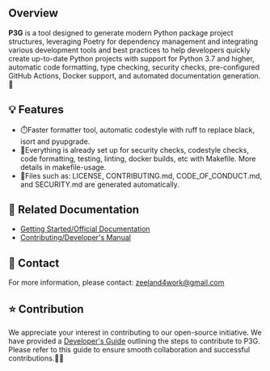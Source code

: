 ## Overview
**P3G** is a tool designed to generate modern Python package project structures, leveraging Poetry for dependency management and integrating various development tools and best practices to help developers quickly create up-to-date Python projects with support for Python 3.7 and higher, automatic code formatting, type checking, security checks, pre-configured GitHub Actions, Docker support, and automated documentation generation.🚀

## 💡 Features

- ⏱️Faster formatter tool, automatic codestyle with ruff to replace black, isort and pyupgrade.
- 🧰Everything is already set up for security checks, codestyle checks, code formatting, testing, linting, docker builds, etc with Makefile. More details in makefile-usage.
- 🤖Files such as: LICENSE, CONTRIBUTING.md, CODE_OF_CONDUCT.md, and SECURITY.md are generated automatically.


## 📗 Related Documentation

- [Getting Started/Official Documentation](./quick_start)
- [Contributing/Developer's Manual](../other/contribution)


## 💌 Contact
For more information, please contact: [zeeland4work@gmail.com](mailto:zeeland4work@gmail.com)

## ⭐ Contribution

We appreciate your interest in contributing to our open-source initiative. We have provided a [Developer's Guide](../other/contribution) outlining the steps to contribute to P3G. Please refer to this guide to ensure smooth collaboration and successful contributions.🤝🚀
